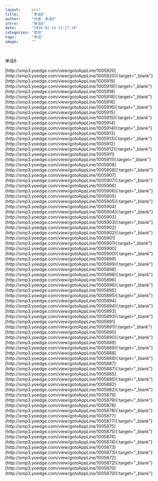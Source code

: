 ```yaml
---
layout:     post
title:      "单话8"
author:     "作者：单话8"
intro:      "单话8"
date:       "2018-02-14 12:17:16"
categories: "其他"
tags:       "单话"
image:      ""
---
```

<div style="text-align: center">
<p><img src=""/></p>
</div>
<p class="post-meta">
<span>单话8</span>
</p>
[http://smp3.yoedge.com/view/gotoAppLine/1005920](http://smp3.yoedge.com/view/gotoAppLine/1005920){:target="_blank"}
[http://smp3.yoedge.com/view/gotoAppLine/1005919](http://smp3.yoedge.com/view/gotoAppLine/1005919){:target="_blank"}
[http://smp3.yoedge.com/view/gotoAppLine/1005918](http://smp3.yoedge.com/view/gotoAppLine/1005918){:target="_blank"}
[http://smp3.yoedge.com/view/gotoAppLine/1005916](http://smp3.yoedge.com/view/gotoAppLine/1005916){:target="_blank"}
[http://smp3.yoedge.com/view/gotoAppLine/1005915](http://smp3.yoedge.com/view/gotoAppLine/1005915){:target="_blank"}
[http://smp3.yoedge.com/view/gotoAppLine/1005914](http://smp3.yoedge.com/view/gotoAppLine/1005914){:target="_blank"}
[http://smp3.yoedge.com/view/gotoAppLine/1005913](http://smp3.yoedge.com/view/gotoAppLine/1005913){:target="_blank"}
[http://smp3.yoedge.com/view/gotoAppLine/1005912](http://smp3.yoedge.com/view/gotoAppLine/1005912){:target="_blank"}
[http://smp3.yoedge.com/view/gotoAppLine/1005911](http://smp3.yoedge.com/view/gotoAppLine/1005911){:target="_blank"}
[http://smp3.yoedge.com/view/gotoAppLine/1005908](http://smp3.yoedge.com/view/gotoAppLine/1005908){:target="_blank"}
[http://smp3.yoedge.com/view/gotoAppLine/1005907](http://smp3.yoedge.com/view/gotoAppLine/1005907){:target="_blank"}
[http://smp3.yoedge.com/view/gotoAppLine/1005906](http://smp3.yoedge.com/view/gotoAppLine/1005906){:target="_blank"}
[http://smp3.yoedge.com/view/gotoAppLine/1005905](http://smp3.yoedge.com/view/gotoAppLine/1005905){:target="_blank"}
[http://smp3.yoedge.com/view/gotoAppLine/1005904](http://smp3.yoedge.com/view/gotoAppLine/1005904){:target="_blank"}
[http://smp3.yoedge.com/view/gotoAppLine/1005903](http://smp3.yoedge.com/view/gotoAppLine/1005903){:target="_blank"}
[http://smp3.yoedge.com/view/gotoAppLine/1005902](http://smp3.yoedge.com/view/gotoAppLine/1005902){:target="_blank"}
[http://smp3.yoedge.com/view/gotoAppLine/1005901](http://smp3.yoedge.com/view/gotoAppLine/1005901){:target="_blank"}
[http://smp3.yoedge.com/view/gotoAppLine/1005900](http://smp3.yoedge.com/view/gotoAppLine/1005900){:target="_blank"}
[http://smp3.yoedge.com/view/gotoAppLine/1005899](http://smp3.yoedge.com/view/gotoAppLine/1005899){:target="_blank"}
[http://smp3.yoedge.com/view/gotoAppLine/1005898](http://smp3.yoedge.com/view/gotoAppLine/1005898){:target="_blank"}
[http://smp3.yoedge.com/view/gotoAppLine/1005896](http://smp3.yoedge.com/view/gotoAppLine/1005896){:target="_blank"}
[http://smp3.yoedge.com/view/gotoAppLine/1005895](http://smp3.yoedge.com/view/gotoAppLine/1005895){:target="_blank"}
[http://smp3.yoedge.com/view/gotoAppLine/1005894](http://smp3.yoedge.com/view/gotoAppLine/1005894){:target="_blank"}
[http://smp3.yoedge.com/view/gotoAppLine/1005893](http://smp3.yoedge.com/view/gotoAppLine/1005893){:target="_blank"}
[http://smp3.yoedge.com/view/gotoAppLine/1005891](http://smp3.yoedge.com/view/gotoAppLine/1005891){:target="_blank"}
[http://smp3.yoedge.com/view/gotoAppLine/1005890](http://smp3.yoedge.com/view/gotoAppLine/1005890){:target="_blank"}
[http://smp3.yoedge.com/view/gotoAppLine/1005889](http://smp3.yoedge.com/view/gotoAppLine/1005889){:target="_blank"}
[http://smp3.yoedge.com/view/gotoAppLine/1005888](http://smp3.yoedge.com/view/gotoAppLine/1005888){:target="_blank"}
[http://smp3.yoedge.com/view/gotoAppLine/1005887](http://smp3.yoedge.com/view/gotoAppLine/1005887){:target="_blank"}
[http://smp3.yoedge.com/view/gotoAppLine/1005885](http://smp3.yoedge.com/view/gotoAppLine/1005885){:target="_blank"}
[http://smp3.yoedge.com/view/gotoAppLine/1005882](http://smp3.yoedge.com/view/gotoAppLine/1005882){:target="_blank"}
[http://smp3.yoedge.com/view/gotoAppLine/1005879](http://smp3.yoedge.com/view/gotoAppLine/1005879){:target="_blank"}
[http://smp3.yoedge.com/view/gotoAppLine/1005878](http://smp3.yoedge.com/view/gotoAppLine/1005878){:target="_blank"}
[http://smp3.yoedge.com/view/gotoAppLine/1005877](http://smp3.yoedge.com/view/gotoAppLine/1005877){:target="_blank"}
[http://smp3.yoedge.com/view/gotoAppLine/1005875](http://smp3.yoedge.com/view/gotoAppLine/1005875){:target="_blank"}
[http://smp3.yoedge.com/view/gotoAppLine/1005874](http://smp3.yoedge.com/view/gotoAppLine/1005874){:target="_blank"}
[http://smp3.yoedge.com/view/gotoAppLine/1005873](http://smp3.yoedge.com/view/gotoAppLine/1005873){:target="_blank"}
[http://smp3.yoedge.com/view/gotoAppLine/1005872](http://smp3.yoedge.com/view/gotoAppLine/1005872){:target="_blank"}
[http://smp3.yoedge.com/view/gotoAppLine/1005870](http://smp3.yoedge.com/view/gotoAppLine/1005870){:target="_blank"}


